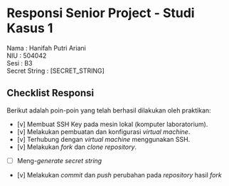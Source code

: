# Responsi Senior Project - Studi Kasus 1

Nama : Hanifah Putri Ariani  
NIU : 504042  
Sesi : B3  
Secret String : [SECRET_STRING]

## Checklist Responsi

Berikut adalah poin-poin yang telah berhasil dilakukan oleh praktikan:

- [v] Membuat SSH Key pada mesin lokal (komputer laboratorium).
- [v] Melakukan pembuatan dan konfigurasi _virtual machine_.
- [v] Terhubung dengan _virtual machine_ menggunakan SSH.
- [v] Melakukan _fork_ dan _clone_ _repository_.
- [ ] Meng-_generate_ _secret string_
- [v] Melakukan _commit_ dan _push_ perubahan pada _repository_ hasil _fork_
